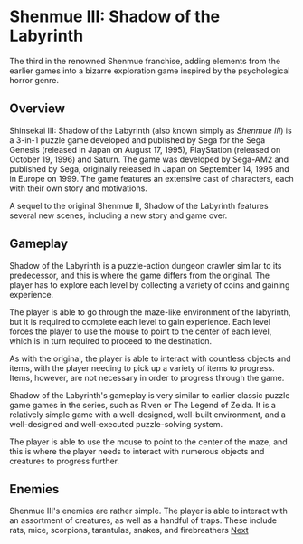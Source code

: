 # Shenmue III: Shadow of the Labyrinth

The third in the renowned Shenmue franchise, adding elements from the earlier games into a bizarre exploration game inspired by the psychological horror genre.

## Overview

Shinsekai III: Shadow of the Labyrinth (also known simply as _Shenmue III_) is a 3-in-1 puzzle game developed and published by Sega for the Sega Genesis (released in Japan on August 17, 1995), PlayStation (released on October 19, 1996) and Saturn. The game was developed by Sega-AM2 and published by Sega, originally released in Japan on September 14, 1995 and in Europe on 1999. The game features an extensive cast of characters, each with their own story and motivations.

A sequel to the original Shenmue II, Shadow of the Labyrinth features several new scenes, including a new story and game over.

## Gameplay

Shadow of the Labyrinth is a puzzle-action dungeon crawler similar to its predecessor, and this is where the game differs from the original. The player has to explore each level by collecting a variety of coins and gaining experience.

The player is able to go through the maze-like environment of the labyrinth, but it is required to complete each level to gain experience. Each level forces the player to use the mouse to point to the center of each level, which is in turn required to proceed to the destination.

As with the original, the player is able to interact with countless objects and items, with the player needing to pick up a variety of items to progress. Items, however, are not necessary in order to progress through the game.

Shadow of the Labyrinth's gameplay is very similar to earlier classic puzzle game games in the series, such as Riven or The Legend of Zelda. It is a relatively simple game with a well-designed, well-built environment, and a well-designed and well-executed puzzle-solving system.

The player is able to use the mouse to point to the center of the maze, and this is where the player needs to interact with numerous objects and creatures to progress further.

## Enemies

Shenmue III's enemies are rather simple. The player is able to interact with an assortment of creatures, as well as a handful of traps. These include rats, mice, scorpions, tarantulas, snakes, and firebreathers
[Next](171.md)